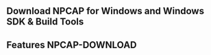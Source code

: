 ## Download NPCAP for Windows and Windows SDK & Build Tools

## Features <a id='https://npcap.com/#download'>NPCAP-DOWNLOAD</a>

